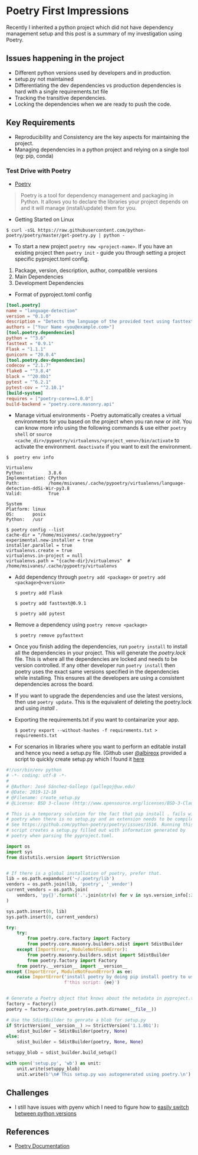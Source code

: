 # Poetry First Impressions

Recently I inherited a python project which did not have dependency management setup and this post is a summary of my investigation using Poetry.

## Issues happening in the project

- Different python versions used by developers and in production.
- setup.py not maintained
- Differentiating the dev dependencies vs production dependencies is hard with a single requirements.txt file
- Tracking the transitive dependencies.
- Locking the dependencies when we are ready to push the code.

## Key Requirements 

- Reproducibility and Consistency are the key aspects for maintaining the project.
- Managing dependencies in a python project and relying on a single tool (eg: pip, conda)

### Test Drive with Poetry

- [Poetry](https://python-poetry.org/docs/)

> Poetry is a tool for dependency management and packaging in Python. It allows you to declare the libraries your project depends on and it will manage (install/update) them for you.

- Getting Started on Linux

 `$ curl -sSL https://raw.githubusercontent.com/python-poetry/poetry/master/get-poetry.py | python -
`
- To start a new project `poetry new <project-name>`. If you have an existing project then `poetry init` - guide you through setting a project specific pyproject.toml config.

1. Package, version, description, author, compatible versions
2. Main Dependencies
3. Development Dependencies

- Format of pyproject.toml config
```toml
[tool.poetry]
name = "language-detection"
version = "0.1.0"
description = "Detects the language of the provided text using fasttext."
authors = ["Your Name <you@example.com>"]
[tool.poetry.dependencies]
python = "^3.6"
fasttext = "0.9.1"
Flask = "1.1.1"
gunicorn = "20.0.4"
[tool.poetry.dev-dependencies]
codecov = "2.1.7"
flake8 = "^3.8.4"
black = "^20.8b1"
pytest = "^6.2.1"
pytest-cov = "^2.10.1"
[build-system]
requires = ["poetry-core>=1.0.0"]
build-backend = "poetry.core.masonry.api"
```

- Manage virtual environments - Poetry automatically creates a virtual environments for you based on the project when you ran _new_ or _init_. You can know more info using the following commands & use either `poetry shell` or `source <cache_dir>/pypoetry/virtualenvs/<project_venv>/bin/activate` to activate the environment. `deactivate` if you want to exit the environment.

```
$  poetry env info

Virtualenv
Python:         3.8.6
Implementation: CPython
Path:           /home/msivanes/.cache/pypoetry/virtualenvs/language-detection-ddSi-Wir-py3.8
Valid:          True

System
Platform: linux
OS:       posix
Python:   /usr

$ poetry config --list
cache-dir = "/home/msivanes/.cache/pypoetry"
experimental.new-installer = true
installer.parallel = true
virtualenvs.create = true
virtualenvs.in-project = null
virtualenvs.path = "{cache-dir}/virtualenvs"  # /home/msivanes/.cache/pypoetry/virtualenvs

```


- Add dependency through `poetry add <package>` or `poetry add <package>@<version>`

  `$ poetry add Flask`

  `$ poetry add fasttext@0.9.1`

  `$ poetry add pytest`

- Remove a dependency using `poetry remove <package>`

  `$ poetry remove pyfasttext`

- Once you finish adding the dependencies, run `poetry install` to install all the dependencies in your project. This will generate the _poetry.lock_ file. This is where all the dependencies are locked and needs to be version controlled. If any other developer run `poetry install` then poetry uses the exact same versions specified in the dependencies while installing. This ensures all the developers are using a consistent dependencies across the board.

- If you want to upgrade the dependencies and use the latest versions, then use `poetry update`. This is the equivalent of deleting the poetry.lock and using _install_ .

- Exporting the requirements.txt if you want to containarize your app.

  `$ poetry export --without-hashes -f requirements.txt > requirements.txt`

- For scenarios in libraries where you want to perform an editable install and hence you need a setup.py file. (Github user [@albireox](https://github.com/albireox) provided a script to quickly create setup.py which I found it [here](https://github.com/python-poetry/poetry/issues/761#issuecomment-678113547)


``` python
#!/usr/bin/env python
# -*- coding: utf-8 -*-
#
# @Author: José Sánchez-Gallego (gallegoj@uw.edu)
# @Date: 2019-12-18
# @Filename: create_setup.py
# @License: BSD 3-clause (http://www.opensource.org/licenses/BSD-3-Clause)

# This is a temporary solution for the fact that pip install . fails with
# poetry when there is no setup.py and an extension needs to be compiled.
# See https://github.com/python-poetry/poetry/issues/1516. Running this
# script creates a setup.py filled out with information generated by
# poetry when parsing the pyproject.toml.

import os
import sys
from distutils.version import StrictVersion


# If there is a global installation of poetry, prefer that.
lib = os.path.expanduser('~/.poetry/lib')
vendors = os.path.join(lib, 'poetry', '_vendor')
current_vendors = os.path.join(
    vendors, 'py{}'.format('.'.join(str(v) for v in sys.version_info[:2]))
)

sys.path.insert(0, lib)
sys.path.insert(0, current_vendors)

try:
    try:
        from poetry.core.factory import Factory
        from poetry.core.masonry.builders.sdist import SdistBuilder
    except (ImportError, ModuleNotFoundError):
        from poetry.masonry.builders.sdist import SdistBuilder
        from poetry.factory import Factory
    from poetry.__version__ import __version__
except (ImportError, ModuleNotFoundError) as ee:
    raise ImportError('install poetry by doing pip install poetry to use '
                      f'this script: {ee}')


# Generate a Poetry object that knows about the metadata in pyproject.toml
factory = Factory()
poetry = factory.create_poetry(os.path.dirname(__file__))

# Use the SdistBuilder to genrate a blob for setup.py
if StrictVersion(__version__) >= StrictVersion('1.1.0b1'):
    sdist_builder = SdistBuilder(poetry, None)
else:
    sdist_builder = SdistBuilder(poetry, None, None)

setuppy_blob = sdist_builder.build_setup()

with open('setup.py', 'wb') as unit:
    unit.write(setuppy_blob)
    unit.write(b'\n# This setup.py was autogenerated using poetry.\n')
```


## Challenges

- I still have issues with pyenv which I need to figure how to  [easily switch between python versions](https://github.com/pyenv/pyenv#how-it-works)

## References

- [Poetry Documentation](https://python-poetry.org/docs/basic-usage/)
